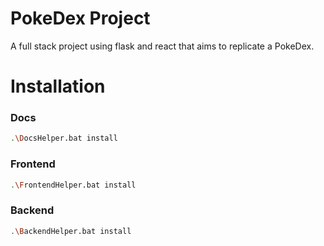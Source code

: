 # PokeDex Project

A full stack project using flask and react that aims to replicate a PokeDex. 

# Installation

### Docs

```bash
.\DocsHelper.bat install
```

### Frontend

```bash
.\FrontendHelper.bat install
```

### Backend

```bash
.\BackendHelper.bat install
```